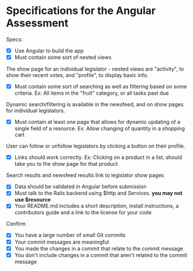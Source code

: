 # Specifications for the Angular Assessment

Specs:
- [x] Use Angular to build the app
- [x] Must contain some sort of nested views

The show page for an individual legislator - nested views are "activity", to show their recent votes, and "profile", to display basic info.

- [x] Must contain some sort of searching as well as filtering based on some criteria. Ex: All items in the "fruit" category, or all tasks past due

Dynamic search/filtering is available in the newsfeed, and on show pages for individual legislators.

- [x] Must contain at least one page that allows for dynamic updating of a single field of a resource. Ex: Allow changing of quantity in a shopping cart

User can follow or unfollow legislators by clicking a button on their profile.

- [x] Links should work correctly. Ex: Clicking on a product in a list, should take you to the show page for that product

Search results and newsfeed results link to legislator show pages

- [x] Data should be validated in Angular before submission
- [x] Must talk to the Rails backend using $http and Services. **you may not use $resource**
- [x] Your README.md includes a short description, install instructions, a contributors guide and a link to the license for your code

Confirm
- [x] You have a large number of small Git commits
- [x] Your commit messages are meaningful
- [x] You made the changes in a commit that relate to the commit message
- [x] You don't include changes in a commit that aren't related to the commit message
